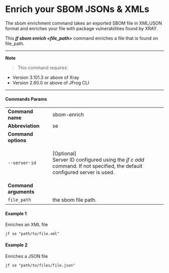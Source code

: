 # Enrich your SBOM JSONs & XMLs

The sbom enrichment command takes an exported SBOM file in XML/JSON format and enriches your file with package vulnerabilities found by XRAY.

This _**jf sbom enrich \<file\_path>**_ command enriches a file that is found on file\_path.

***

**Note**

> This command requires:

* Version 3.101.3 or above of Xray
* Version 2.60.0 or above of JFrog CLI

***

#### Commands Params

|                       |                                                                                                                                         |
| --------------------- | --------------------------------------------------------------------------------------------------------------------------------------- |
| **Command name**      | sbom-enrich                                                                                                                             |
| **Abbreviation**      | se                                                                                                                                      |
| **Command options**   |                                                                                                                                         |
| `--server-id`         | <p>[Optional]<br>Server ID configured using the <em>jf c add</em> command. If not specified, the default configured server is used.</p> |
| **Command arguments** |                                                                                                                                         |
| `file_path`           | the sbom file path.                                                                                                                     |

#### Example 1

Enriches an XML file

```
jf se "path/to/file.xml"
```

#### Example 2

Enriches a JSON file

```
jf se "path/to/files/file.json"
```
